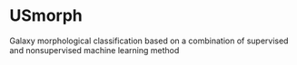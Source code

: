 # USmorph
Galaxy morphological classification based on a combination of supervised and nonsupervised machine  learning method
